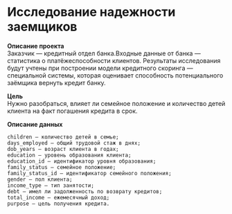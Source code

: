 # Исследование надежности заемщиков

**Описание проекта**  
Заказчик — кредитный отдел банка.Входные данные от банка — статистика о платёжеспособности клиентов. Результаты исследования будут учтены при построении модели кредитного скоринга — специальной системы, которая оценивает способность потенциального заёмщика вернуть кредит банку.

**Цель**  
Нужно разобраться, влияет ли семейное положение и количество детей клиента на факт погашения кредита в срок.

**Описание данных**  

    children — количество детей в семье;
    days_employed — общий трудовой стаж в днях;
    dob_years — возраст клиента в годах;
    education — уровень образования клиента;
    education_id — идентификатор уровня образования;
    family_status — семейное положение;
    family_status_id — идентификатор семейного положения;
    gender — пол клиента;
    income_type — тип занятости;
    debt — имел ли задолженность по возврату кредитов;
    total_income — ежемесячный доход;
    purpose — цель получения кредита.

